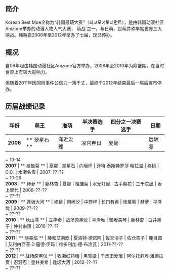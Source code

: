 ##  简介

Korean Best Moe全称为“韩国最萌大赛”（최고모에토너먼트），是由韩国动漫社区Anizone举办的动漫人物人气大赛，  萌战
之一，与日萌、世萌并称早期世界三大萌战。韩萌自2006年至2012年举办了七届，现已停办。

##  概况

自06年起由韩国动漫社区Anizone官方举办，2006年至2010年为鼎盛期，在当时世界上有较大影响力。

但随着2011年因回档事件公信力一落千丈，最终于2012年结束最后一届后宣布停办。

##  历届战绩记录

年份  |  萌王  |  准萌  |  半决赛选手  |  四分之一决赛选手  |  日期   
---|---|---|---|---|---  
**2006** |  ** 翠星石  ** |  泽近爱理  |  凉宫春日  |  夏娜  |  远坂凛  |  长门有希  |  泰蕾莎·泰丝塔罗莎  |  苍星石  |  2006-??-??   
~ 10-14  
**2007** |  ** 桂雏菊  ** |  夏娜  |  翠星石  |  向坂环  |  菲特·泰斯特罗莎·哈拉温  |  柊镜  |  C.C.  |  水濑名雪  |  2007-??-??   
~ 10-29  
**2008** |  ** 赫萝  ** |  藤林杏  |  夏娜  |  桂雏菊  |  水无灯里  |  古手梨花  |  三千院凪  |  坂上智代  |  2008-??-??   
~ ??-??  
**2009** |  ** 逢坂大河  ** |  柊镜  |  冈崎汐  |  中野梓  |  长门有希  |  桂雏菊  |  赫萝  |  平泽忧  |  2009-??-??   
~ ??-??  
**2010** |  ** 秋山澪  ** |  立华奏  |  战场原黑仪  |  平泽唯  |  御坂美琴  |  藤林杏  |  白井黑子  |  仲村由理  |  2010-??-??   
~ ??-??  
**2011** |  ** 晓美焰  ** |  藤和艾莉欧  |  夏洛特·德诺阿  |  佐天泪子  |  佐仓杏子  |  鹿目圆  |  艾利由西亚·D·露德·伊玛  |  维多利加·德·布洛瓦  |  2011-??-??   
~ ??-??  
**2012** |  ** 战场原黑仪  ** |  牧濑红莉栖  |  黑雪姬  |  千反田爱瑠  |  阿尔托莉雅·潘德拉贡  |  忍野忍  |  星井美希  |  逢坂大河  |  2012-??-??   
~ ??-??

